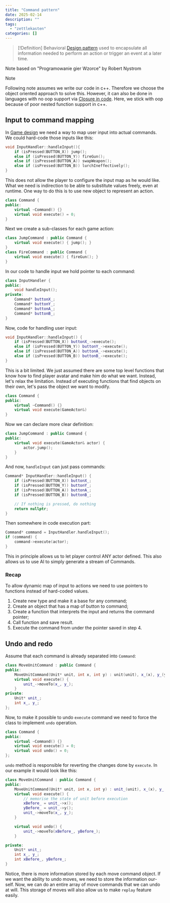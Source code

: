 ```yaml
---
title: "Command pattern"
date: 2025-02-14
description: ""
tags: 
  - "zettlekasten"
categories: []
---
```


> [!Definition]
>  Behavioral [Design pattern](Design%20pattern) used to encapsulate all information needed to perform an action or trigger an event at a later time. 

Note based on "Programowanie gier Wzorce" by Robert Nystrom

> [!Note]
> Following note assumes we write our code in c++. Therefore we choose the
> object oriented approach to solve this. However, it can also be done in
> languages with no oop support via [Closure in code](zettelkasten/Closure%20in%20code.md). Here, we stick with oop
> because of poor nested function support in c++.

## Input to command mapping
In [Game design](Game%20design) we need a way to map user input into actual commands. We could hard-code those inputs like this:
```c++
void InputHandler::handleInput(){
	if (isPressed(BUTTON_X)) jump();
	else if (isPressed(BUTTON_Y)) fireGun();
	else if (isPressed(BUTTON_A)) swapWeapon();
	else if (isPressed(BUTTON_B)) lurchIneffectively();
}
```
This does not allow the player to configure the input map as he would like.
What we need is indirection to be able to substitute values freely, even at
runtime. One way to do this is to use new object to represent an action.
```c++
class Command {
public:
	virtual ~Command() {}
	virtual void execute() = 0;
}
```

Next we create a sub-classes for each game action:
```c++
class JumpCommand : public Command {
	virtual void execute() { jump(); }
}
class FireCommand : public Command {
	virtual void execute() { fireGun(); }
}
```

In our code to handle input we hold pointer to each command:
```c++
class InputHandler {
public:
	void handleInput();
private:
	Command* buttonX_;
	Command* buttonY_;
	Command* buttonA_;
	Command* buttonB_;
}
```

Now, code for handling user input:
```c++
void InputHandler::handleInput() {
	if (isPressed(BUTTON_X)) buttonX_->execute();
	else if (isPressed(BUTTON_Y)) buttonY_->execute();
	else if (isPressed(BUTTON_A)) buttonA_->execute();
	else if (isPressed(BUTTON_B)) buttonB_->execute();
}
```

This is a bit limited. We just assumed there are some top level functions that know how to find player avatar and make him do what we want. Instead, let's relax the limitation. Instead of executing functions that find objects on their own, let's pass the object we want to modify. 
```c++
class Command {
public:
	virtual ~Command() {}
	virtual void execute(GameActor&)
}
```

Now we can declare more clear definition:
```c++
class JumpCommand : public Command {
public:
	virtual void execute(GameActor& actor) {
		actor.jump();
	}
}
```

And now, `handleInput` can just pass commands:
```c++
Command* InputHandler::handleInput() {
	if (isPressed(BUTTON_X)) buttonX_;
	if (isPressed(BUTTON_Y)) buttonY_;
	if (isPressed(BUTTON_A)) buttonA_;
	if (isPressed(BUTTON_B)) buttonB_;

	// If nothing is pressed, do nothing
	return nullptr;
}
```

Then somewhere in code execution part:
```c++
Command* command = InputHandler.handleInput();
if (command) {
	command->execute(actor);
}
```

This in principle allows us to let player control ANY actor defined. This also allows us to use AI to simply generate a stream of Commands.

### Recap
To allow dynamic map of input to actions we need to use pointers to functions instead of hard-coded values. 
1. Create new type and make it a base for any command;
2. Create an object that has a map of button to command;
3. Create a function that interprets the input and returns the command pointer;
4. Call function and save result.
5. Execute the command from under the pointer saved in step 4.

## Undo and redo 
Assume that each command is already separated into `Command`:
```c++
class MoveUnitCommand : public Command {
public:
	MoveUnitCommand(Unit* unit, int x, int y) : unit(unit), x_(x), y_(y) {}
	virtual void execute() {
		unit_->moveTo(x_, y_);
	}
private:
	Unit* unit_;
	int x_, y_;
};
```

Now, to make it possible to undo `execute` command we need to force the class to implement `undo` operation.
```c++
class Command {
public:
    virtual ~Command() {}
    virtual void execute() = 0;
    virtual void undo() = 0;
};
```

`undo` method is responsible for reverting the changes done by `execute`. In our example it would look like this:
```c++
class MoveUnitCommand : public Command {
public: 
    MoveUnitCommand(Unit* unit, int x, int y) : unit_(unit), x_(x), y_(y), xBefore_(0), yBefore_(0) {}
    virtual void execute() {
        // memorise the state of unit before execution
        xBefore_ = unit_->x();
        yBefore_ = unit_->y();
        unit_->moveTo(x_, y_);
    }

    virtual void undo() {
        unit_->moveTo(xBefore_, yBefore_);
    }

private:
    Unit* unit_;
    int x_, y_;
    int xBefore_, yBefore_;
}
```

Notice, there is more information stored by each move command object. If we want the ability to undo moves, we need to store the information our-self.
Now, we can do an entire array of move commands that we can undo at will. This storage of moves will also allow us to make `replay` feature easily.
